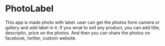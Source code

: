 # PhotoLabel
This app is made photo with label. user can get the photos form camera or gallery and add label in it. If you wnat to sell any product, you can add title, descriptin, price on the photos. And then you can share the photos on facebook, twitter, custom website.

